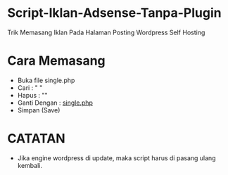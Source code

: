 # Script-Iklan-Adsense-Tanpa-Plugin
Trik Memasang Iklan Pada Halaman Posting Wordpress Self Hosting
# Cara Memasang
- Buka file single.php
- Cari : "<?php the_content(); ?> "
- Hapus : "<?php the_content(); ?>"
- Ganti Dengan : <a href="https://github.com/dirmanto/Script-Iklan-Adsense-Tanpa-Plugin/blob/master/single.php">single.php</a>
- Simpan (Save)

# CATATAN
* Jika engine wordpress di update, maka script harus di pasang ulang kembali.

